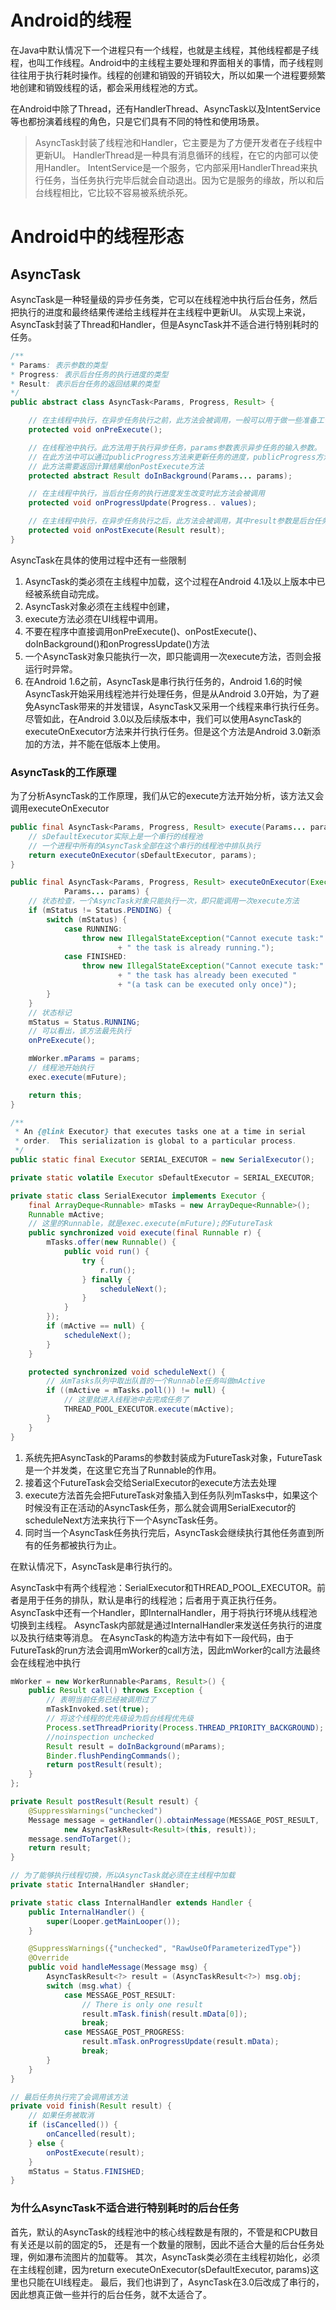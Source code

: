 # Android的线程
在Java中默认情况下一个进程只有一个线程，也就是主线程，其他线程都是子线程，也叫工作线程。Android中的主线程主要处理和界面相关的事情，而子线程则往往用于执行耗时操作。线程的创建和销毁的开销较大，所以如果一个进程要频繁地创建和销毁线程的话，都会采用线程池的方式。

在Android中除了Thread，还有HandlerThread、AsyncTask以及IntentService等也都扮演着线程的角色，只是它们具有不同的特性和使用场景。
>AsyncTask封装了线程池和Handler，它主要是为了方便开发者在子线程中更新UI。
HandlerThread是一种具有消息循环的线程，在它的内部可以使用Handler。
IntentService是一个服务，它内部采用HandlerThread来执行任务，当任务执行完毕后就会自动退出。因为它是服务的缘故，所以和后台线程相比，它比较不容易被系统杀死。

# Android中的线程形态
## AsyncTask
AsyncTask是一种轻量级的异步任务类，它可以在线程池中执行后台任务，然后把执行的进度和最终结果传递给主线程并在主线程中更新UI。
从实现上来说，AsyncTask封装了Thread和Handler，但是AsyncTask并不适合进行特别耗时的任务。
```Java
/**
* Params: 表示参数的类型
* Progress: 表示后台任务的执行进度的类型
* Result: 表示后台任务的返回结果的类型
*/
public abstract class AsyncTask<Params, Progress, Result> {

    // 在主线程中执行，在异步任务执行之前，此方法会被调用，一般可以用于做一些准备工作
    protected void onPreExecute();

    // 在线程池中执行。此方法用于执行异步任务，params参数表示异步任务的输入参数。
    // 在此方法中可以通过publicProgress方法来更新任务的进度，publicProgress方法会调用onProgressUpdate方法
    // 此方法需要返回计算结果给onPostExecute方法
    protected abstract Result doInBackground(Params... params);

    // 在主线程中执行，当后台任务的执行进度发生改变时此方法会被调用
    protected void onProgressUpdate(Progress.. values);

    // 在主线程中执行，在异步任务执行之后，此方法会被调用，其中result参数是后台任务的返回值，即doInBackground的返回值
    protected void onPostExecute(Result result);
}
```
AsyncTask在具体的使用过程中还有一些限制

1. AsyncTask的类必须在主线程中加载，这个过程在Android 4.1及以上版本中已经被系统自动完成。
2. AsyncTask对象必须在主线程中创建，
3. execute方法必须在UI线程中调用。
4. 不要在程序中直接调用onPreExecute()、onPostExecute()、doInBackground()和onProgressUpdate()方法
5. 一个AsyncTask对象只能执行一次，即只能调用一次execute方法，否则会报运行时异常。
6. 在Android 1.6之前，AsyncTask是串行执行任务的，Android 1.6的时候AsyncTask开始采用线程池并行处理任务，但是从Android 3.0开始，为了避免AsyncTask带来的并发错误，AsyncTask又采用一个线程来串行执行任务。尽管如此，在Android 3.0以及后续版本中，我们可以使用AsyncTask的executeOnExecutor方法来并行执行任务。但是这个方法是Android 3.0新添加的方法，并不能在低版本上使用。

### AsyncTask的工作原理
为了分析AsyncTask的工作原理，我们从它的execute方法开始分析，该方法又会调用executeOnExecutor
```Java
public final AsyncTask<Params, Progress, Result> execute(Params... params) {
    // sDefaultExecutor实际上是一个串行的线程池
    // 一个进程中所有的AsyncTask全部在这个串行的线程池中排队执行
    return executeOnExecutor(sDefaultExecutor, params);
}

public final AsyncTask<Params, Progress, Result> executeOnExecutor(Executor exec,
            Params... params) {
    // 状态检查，一个AsyncTask对象只能执行一次，即只能调用一次execute方法
    if (mStatus != Status.PENDING) {
        switch (mStatus) {
            case RUNNING:
                throw new IllegalStateException("Cannot execute task:"
                        + " the task is already running.");
            case FINISHED:
                throw new IllegalStateException("Cannot execute task:"
                        + " the task has already been executed "
                        + "(a task can be executed only once)");
        }
    }
    // 状态标记
    mStatus = Status.RUNNING;
    // 可以看出，该方法最先执行
    onPreExecute();

    mWorker.mParams = params;
    // 线程池开始执行
    exec.execute(mFuture);

    return this;
}
```
```Java
/**
 * An {@link Executor} that executes tasks one at a time in serial
 * order.  This serialization is global to a particular process.
 */
public static final Executor SERIAL_EXECUTOR = new SerialExecutor();

private static volatile Executor sDefaultExecutor = SERIAL_EXECUTOR;

private static class SerialExecutor implements Executor {
    final ArrayDeque<Runnable> mTasks = new ArrayDeque<Runnable>();
    Runnable mActive;
    // 这里的Runnable，就是exec.execute(mFuture);的FutureTask
    public synchronized void execute(final Runnable r) {
        mTasks.offer(new Runnable() {
            public void run() {
                try {
                    r.run();
                } finally {
                    scheduleNext();
                }
            }
        });
        if (mActive == null) {
            scheduleNext();
        }
    }

    protected synchronized void scheduleNext() {
        // 从mTasks队列中取出队首的一个Runnable任务叫做mActive
        if ((mActive = mTasks.poll()) != null) {
            // 这里就进入线程池中去完成任务了
            THREAD_POOL_EXECUTOR.execute(mActive);
        }
    }
}
```

1. 系统先把AsyncTask的Params的参数封装成为FutureTask对象，FutureTask是一个并发类，在这里它充当了Runnable的作用。
2. 接着这个FutureTask会交给SerialExecutor的execute方法去处理
3. execute方法首先会把FutureTask对象插入到任务队列mTasks中，如果这个时候没有正在活动的AsyncTask任务，那么就会调用SerialExecutor的scheduleNext方法来执行下一个AsyncTask任务。
4. 同时当一个AsyncTask任务执行完后，AsyncTask会继续执行其他任务直到所有的任务都被执行为止。

在默认情况下，AsyncTask是串行执行的。

AsyncTask中有两个线程池：SerialExecutor和THREAD_POOL_EXECUTOR。前者是用于任务的排队，默认是串行的线程池；后者用于真正执行任务。
AsyncTask中还有一个Handler，即InternalHandler，用于将执行环境从线程池切换到主线程。
AsyncTask内部就是通过InternalHandler来发送任务执行的进度以及执行结束等消息。
在AsyncTask的构造方法中有如下一段代码，由于FutureTask的run方法会调用mWorker的call方法，因此mWorker的call方法最终会在线程池中执行
```Java
mWorker = new WorkerRunnable<Params, Result>() {
    public Result call() throws Exception {
        // 表明当前任务已经被调用过了
        mTaskInvoked.set(true);
        // 将这个线程的优先级设为后台线程优先级
        Process.setThreadPriority(Process.THREAD_PRIORITY_BACKGROUND);
        //noinspection unchecked
        Result result = doInBackground(mParams);
        Binder.flushPendingCommands();
        return postResult(result);
    }
};

private Result postResult(Result result) {
    @SuppressWarnings("unchecked")
    Message message = getHandler().obtainMessage(MESSAGE_POST_RESULT,
            new AsyncTaskResult<Result>(this, result));
    message.sendToTarget();
    return result;
}

// 为了能够执行线程切换，所以AsyncTask就必须在主线程中加载
private static InternalHandler sHandler;

private static class InternalHandler extends Handler {
    public InternalHandler() {
        super(Looper.getMainLooper());
    }

    @SuppressWarnings({"unchecked", "RawUseOfParameterizedType"})
    @Override
    public void handleMessage(Message msg) {
        AsyncTaskResult<?> result = (AsyncTaskResult<?>) msg.obj;
        switch (msg.what) {
            case MESSAGE_POST_RESULT:
                // There is only one result
                result.mTask.finish(result.mData[0]);
                break;
            case MESSAGE_POST_PROGRESS:
                result.mTask.onProgressUpdate(result.mData);
                break;
        }
    }
}

// 最后任务执行完了会调用该方法
private void finish(Result result) {
    // 如果任务被取消
    if (isCancelled()) {
        onCancelled(result);
    } else {
        onPostExecute(result);
    }
    mStatus = Status.FINISHED;
}
```
### 为什么AsyncTask不适合进行特别耗时的后台任务
首先，默认的AsyncTask的线程池中的核心线程数是有限的，不管是和CPU数目有关还是以前的固定的5， 还是有一个数量的限制，因此不适合大量的后台任务处理，例如瀑布流图片的加载等。
其次，AsyncTask类必须在主线程初始化，必须在主线程创建，因为return executeOnExecutor(sDefaultExecutor, params)这里也只能在UI线程走。
最后，我们也讲到了，AsyncTask在3.0后改成了串行的，因此想真正做一些并行的后台任务，就不太适合了。
